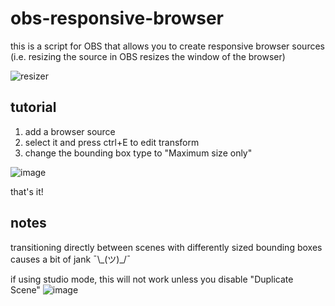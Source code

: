 # obs-responsive-browser

this is a script for OBS that allows you to create responsive browser sources (i.e. resizing the source in OBS resizes the window of the browser)

![resizer](https://github.com/cgsdev0/obs-responsive-browser/assets/4583705/3b907025-378e-4f06-82b5-73b9ef371fe8)


## tutorial

1. add a browser source
2. select it and press ctrl+E to edit transform
3. change the bounding box type to "Maximum size only"

![image](https://github.com/cgsdev0/obs-responsive-browser/assets/4583705/b2f0f3d7-7abe-4e80-89ad-01f673c36487)

that's it!

## notes

transitioning directly between scenes with differently sized bounding boxes causes a bit of jank ¯\\\_(ツ)\_/¯

if using studio mode, this will not work unless you disable "Duplicate Scene"
![image](https://github.com/cgsdev0/obs-responsive-browser/assets/4583705/ea2fdd93-0de7-4c1a-b5b4-fae149b49316)
